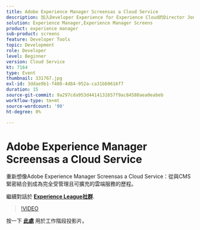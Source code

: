 ```yaml
---
title: Adobe Experience Manager Screensas a Cloud Service
description: 加入Developer Experience for Experience Cloud的Director Jonathan Roeder，瞭解整個Adobe Experience Cloud的最新開發人員更新。 此工作階段屬於Adobe Developers Live內容事件的一部分。
solution: Experience Manager,Experience Manager Screens
product: experience manager
sub-product: screens
feature: Developer Tools
topic: Development
role: Developer
level: Beginner
version: Cloud Service
kt: 7164
type: Event
thumbnail: 331767.jpg
exl-id: 3ddae9b1-f480-4d84-952a-ca31bb9616f7
duration: 15
source-git-commit: 9a297cda953d4414131657f9ac84580aea0eabeb
workflow-type: tm+mt
source-wordcount: '90'
ht-degree: 0%

---
```


# Adobe Experience Manager Screensas a Cloud Service

重新想像Adobe Experience Manager Screensas a Cloud Service：從與CMS緊密結合到成為完全受管理且可擴充的雲端服務的歷程。

繼續對話於 **[Experience League社群](https://adobe.ly/36Yd3v6)**.

>[!VIDEO](https://video.tv.adobe.com/v/331767/?quality=12&learn=on&hidetitle=true)

按一下 **[此處](/help/adobe-developers-live/assets/screens-as-a-cloud-service.pdf)** 用於工作階段投影片。
